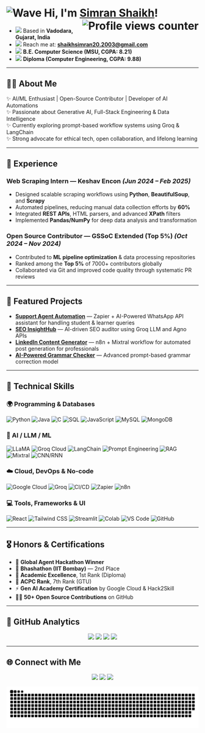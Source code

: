 

<h1>
  <img src="https://raw.githubusercontent.com/Tarikul-Islam-Anik/Animated-Fluent-Emojis/master/Emojis/Hand%20gestures/Waving%20Hand.png" alt="Wave" width="30px"/>
  Hi, I'm <a href="https://linkedin.com/in/simran-shaikh-39207a23b/">Simran Shaikh</a>!
  <img align="right" src="https://komarev.com/ghpvc/?username=SimranShaikh20&label=Visitors&color=brightgreen&style=flat" alt="Profile views counter">
</h1>




<ul>
  <li><img src="https://raw.githubusercontent.com/Tarikul-Islam-Anik/Animated-Fluent-Emojis/master/Emojis/Travel%20and%20places/Globe%20Showing%20Asia-Australia.png" width="22px"/> Based in <strong>Vadodara, Gujarat, India</strong></li>
  <li><img src="https://raw.githubusercontent.com/Tarikul-Islam-Anik/Animated-Fluent-Emojis/master/Emojis/Objects/E-Mail.png" width="22px"/> Reach me at: <a href="mailto:shaikhsimran20.2003@gmail.com"><strong>shaikhsimran20.2003@gmail.com</strong></a></li>
  <li><img src="https://raw.githubusercontent.com/Tarikul-Islam-Anik/Animated-Fluent-Emojis/master/Emojis/Objects/Tear-Off%20Calendar.png" width="22px"/> <strong>B.E. Computer Science (MSU, CGPA: 8.21)</strong></li>
  <li><img src="https://raw.githubusercontent.com/Tarikul-Islam-Anik/Animated-Fluent-Emojis/master/Emojis/Activities/Student.png" width="22px"/> <strong>Diploma (Computer Engineering, CGPA: 9.88)</strong></li>
</ul>

---

## 👩‍💻 About Me

✨ AI/ML Enthusiast | Open-Source Contributor | Developer of AI Automations  
✨ Passionate about Generative AI, Full-Stack Engineering & Data Intelligence  
✨ Currently exploring prompt-based workflow systems using Groq & LangChain  
✨ Strong advocate for ethical tech, open collaboration, and lifelong learning  

---

## 💼 Experience

### **Web Scraping Intern — Keshav Encon** *(Jun 2024 – Feb 2025)*  
- Designed scalable scraping workflows using **Python**, **BeautifulSoup**, and **Scrapy**  
- Automated pipelines, reducing manual data collection efforts by **60%**  
- Integrated **REST APIs**, HTML parsers, and advanced **XPath** filters  
- Implemented **Pandas/NumPy** for deep data analysis and transformation

### **Open Source Contributor — GSSoC Extended (Top 5%)** *(Oct 2024 – Nov 2024)*  
- Contributed to **ML pipeline optimization** & data processing repositories  
- Ranked among the **Top 5%** of 7000+ contributors globally  
- Collaborated via Git and improved code quality through systematic PR reviews  

---

## 🚀 Featured Projects

- [**Support Agent Automation**](#) — Zapier + AI-Powered WhatsApp API assistant for handling student & learner queries  
- [**SEO InsightHub**](https://github.com/SimranShaikh20/SEO-InsightHub-Powered-by-Agno-AI-Agent-Framework) — AI-driven SEO auditor using Groq LLM and Agno APIs  
- [**LinkedIn Content Generator**](#) — n8n + Mixtral workflow for automated post generation for professionals  
- [**AI-Powered Grammar Checker**](https://github.com/SimranShaikh20/AI-Powered-Grammar-Spell-Checker) — Advanced prompt-based grammar correction model  
 

---

## 🧠 Technical Skills

### 🌍 Programming & Databases  
![Python](https://img.shields.io/badge/Python-3776AB?logo=python)
![Java](https://img.shields.io/badge/Java-ED8B00?logo=java)
![C](https://img.shields.io/badge/C-27338e?logo=c)
![SQL](https://img.shields.io/badge/SQL-02569B)
![JavaScript](https://img.shields.io/badge/JavaScript-F7DF1E)
![MySQL](https://img.shields.io/badge/MySQL-4479A1?logo=mysql)
![MongoDB](https://img.shields.io/badge/MongoDB-47A248?logo=mongodb)

### 🤖 AI / LLM / ML  
![LLaMA](https://img.shields.io/badge/LLaMA-800080?logo=meta)
![Groq Cloud](https://img.shields.io/badge/Groq_Cloud-00BFFF)
![LangChain](https://img.shields.io/badge/LangChain-0F4C81)
![Prompt Engineering](https://img.shields.io/badge/Prompt_Engineering-9B59B6)
![RAG](https://img.shields.io/badge/RAG-FF6F61)
![Mixtral](https://img.shields.io/badge/Mixtral-A020F0)
![CNN/RNN](https://img.shields.io/badge/Neural_Nets-3498DB)

### ☁️ Cloud, DevOps & No-code  
![Google Cloud](https://img.shields.io/badge/Google_Cloud-4285F4?logo=googlecloud)
![Groq](https://img.shields.io/badge/Groq_API-FF4500)
![CI/CD](https://img.shields.io/badge/CI/CD-181717)
![Zapier](https://img.shields.io/badge/Zapier-EA580C?logo=zapier)
![n8n](https://img.shields.io/badge/n8n-2E7D32?logo=n8n)

### 💻 Tools, Frameworks & UI  
![React](https://img.shields.io/badge/React-61DAFB?logo=react)
![Tailwind CSS](https://img.shields.io/badge/TailwindCSS-06B6D4?logo=tailwindcss)
![Streamlit](https://img.shields.io/badge/Streamlit-FF4B4B)
![Colab](https://img.shields.io/badge/Google_Colab-F9AB00?logo=googlecolab)
![VS Code](https://img.shields.io/badge/VS_Code-007ACC)
![GitHub](https://img.shields.io/badge/GitHub-100000?logo=github)

---

## 🎖 Honors & Certifications

- 🏅 **Global Agent Hackathon Winner**
- 🥈 **Bhashathon (IIT Bombay)** — 2nd Place  
- 🥇 **Academic Excellence**, 1st Rank (Diploma)
- 🥈 **ACPC Rank**, 7th Rank (GTU) 
- ⚡ **Gen AI Academy Certification** by Google Cloud & Hack2Skill  
- 👩‍💻 **50+ Open Source Contributions** on GitHub  

---

## 🧩 GitHub Analytics

<div align="center">
  <img src="https://github-readme-stats.vercel.app/api?username=SimranShaikh20&show_icons=true&theme=transparent&hide_border=true&include_all_commits=true&count_private=true" />
  <img src="https://github-readme-stats.vercel.app/api/top-langs/?username=SimranShaikh20&layout=compact&theme=transparent&hide_border=true" />
  <img src="https://streak-stats.demolab.com/?user=SimranShaikh20&theme=transparent&hide_border=true" />
  <img src="https://github-readme-activity-graph.vercel.app/graph?username=SimranShaikh20&theme=github-light&area=true&hide_border=true" />
</div>

---

## 🌐 Connect with Me

<p align="center">
  <a href="https://linkedin.com/in/simran-shaikh-39207a23b/"><img src="https://img.shields.io/badge/LinkedIn-0077B5?style=for-the-badge&logo=linkedin"></a>
  <a href="https://github.com/SimranShaikh20"><img src="https://img.shields.io/badge/GitHub-181717?style=for-the-badge&logo=github"></a>
  <a href="mailto:shaikhsimran20.2003@gmail.com"><img src="https://img.shields.io/badge/Email-D14836?style=for-the-badge&logo=gmail"></a>
</p>

<div align="center">
  <picture>
    <source media="(prefers-color-scheme:dark)" srcset="https://raw.githubusercontent.com/platane/platane/output/github-contribution-grid-snake-dark.svg">
    <source media="(prefers-color-scheme:light)" srcset="https://raw.githubusercontent.com/platane/platane/output/github-contribution-grid-snake.svg">
    <img alt="GitHub contribution snake animation" src="https://raw.githubusercontent.com/platane/platane/output/github-contribution-grid-snake.svg">
  </picture>
</div>
